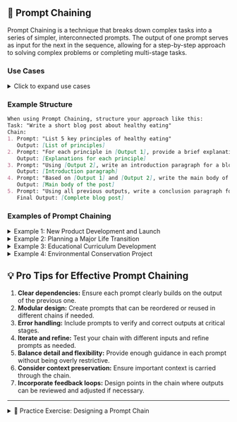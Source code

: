 ## 🔗 Prompt Chaining

Prompt Chaining is a technique that breaks down complex tasks into a series of simpler, interconnected prompts. The output of one prompt serves as input for the next in the sequence, allowing for a step-by-step approach to solving complex problems or completing multi-stage tasks.

### Use Cases

<details>
<summary>Click to expand use cases</summary>

1. **Multi-step data analysis:** Allows for sequential processing of data through various stages
2. **Complex content creation:** Enables the creation of intricate content by building upon previous outputs
3. **Sequential decision-making processes:** Facilitates step-by-step decision-making in complex scenarios

</details>

### Example Structure

```markdown
When using Prompt Chaining, structure your approach like this:
Task: "Write a short blog post about healthy eating"
Chain:
1. Prompt: "List 5 key principles of healthy eating"
   Output: [List of principles]
2. Prompt: "For each principle in [Output 1], provide a brief explanation"
   Output: [Explanations for each principle]
3. Prompt: "Using [Output 2], write an introduction paragraph for a blog post on healthy eating"
   Output: [Introduction paragraph]
4. Prompt: "Based on [Output 1] and [Output 2], write the main body of the blog post"
   Output: [Main body of the post]
5. Prompt: "Using all previous outputs, write a conclusion paragraph for the blog post"
   Final Output: [Complete blog post]
```

### Examples of Prompt Chaining

<details>
<summary>Example 1: New Product Development and Launch</summary>

```markdown
Implement Prompt Chaining to develop and launch a new product:

1. Conduct market research:
   - Analyze current market trends and consumer needs
   - Identify potential competitors and their offerings
   - Determine target demographic and their preferences

2. Generate product concepts:
   - Based on market research, brainstorm innovative product ideas
   - Evaluate each concept's feasibility and market potential
   - Select the most promising concept for development

3. Design and prototype:
   - Create detailed product specifications
   - Develop initial prototypes and conduct user testing
   - Refine the design based on user feedback

4. Develop marketing strategy:
   - Create a unique value proposition
   - Identify key marketing channels and messaging
   - Develop a launch timeline and budget

5. Plan production and distribution:
   - Identify potential suppliers and manufacturing partners
   - Develop a production schedule and quality control measures
   - Create a distribution strategy and logistics plan

6. Launch and monitor:
   - Execute the marketing plan and product launch
   - Monitor initial sales and customer feedback
   - Adjust strategies based on early performance data
```

</details>

<details>
<summary>Example 2: Planning a Major Life Transition</summary>

```markdown
Apply Prompt Chaining to plan and execute a major life transition, such as moving to a new city:

1. Research potential cities:
   - Analyze job markets, cost of living, and quality of life factors
   - Compare climate, culture, and amenities of different cities
   - Create a shortlist of top contenders

2. Plan the move:
   - Develop a timeline for the transition
   - Create a budget for moving expenses and initial setup costs
   - Research housing options and neighborhoods in the chosen city

3. Secure employment or education:
   - Update resume and online professional profiles
   - Apply for jobs or educational programs in the new city
   - Prepare for interviews or admission processes

4. Manage logistics:
   - Organize packing and decluttering of current home
   - Arrange for transportation of belongings
   - Set up utilities and services in the new location

5. Establish a new life:
   - Develop a plan for making social connections in the new city
   - Research local activities, clubs, or volunteer opportunities
   - Create a schedule for exploring and familiarizing with the new environment

6. Reflect and adjust:
   - After the move, evaluate the transition process
   - Identify areas for improvement or unexpected challenges
   - Develop strategies for long-term success in the new location
```

</details>

<details>
<summary>Example 3: Educational Curriculum Development</summary>

```markdown
Use Prompt Chaining to develop a comprehensive educational curriculum:

1. Define learning objectives:
   - Identify key skills and knowledge areas for the subject
   - Align objectives with educational standards and industry needs
   - Establish assessment criteria for each objective

2. Design course structure:
   - Develop a logical sequence of topics and subtopics
   - Allocate time for each module based on complexity and importance
   - Incorporate diverse learning activities and teaching methods

3. Create lesson plans:
   - Develop detailed plans for each lesson, including activities and resources
   - Incorporate formative assessments to gauge student understanding
   - Design differentiated instruction strategies for various learning styles

4. Develop assessment tools:
   - Create a variety of assessment types (quizzes, projects, exams)
   - Align assessments with learning objectives and course content
   - Develop rubrics for evaluating student performance

5. Curate and create learning resources:
   - Identify existing textbooks, articles, and multimedia resources
   - Develop custom materials to fill gaps in available resources
   - Create a resource guide for students and instructors

6. Implement and evaluate:
   - Pilot the curriculum with a test group
   - Gather feedback from students and instructors
   - Analyze assessment results and make necessary adjustments
```

</details>

<details>
<summary>Example 4: Environmental Conservation Project</summary>

```markdown
Apply Prompt Chaining to plan and execute an environmental conservation project:

1. Identify the conservation need:
   - Research local ecosystems and environmental challenges
   - Consult with experts and local communities
   - Prioritize issues based on urgency and potential impact

2. Develop project goals and objectives:
   - Set specific, measurable, achievable, relevant, and time-bound (SMART) goals
   - Define key performance indicators (KPIs) for the project
   - Establish a timeline for achieving objectives

3. Design conservation strategies:
   - Research best practices and successful case studies
   - Develop tailored strategies for the specific ecosystem and challenges
   - Create contingency plans for potential obstacles

4. Secure resources and partnerships:
   - Identify necessary financial, human, and material resources
   - Develop grant proposals and funding requests
   - Establish partnerships with local organizations and stakeholders

5. Implement the project:
   - Train team members and volunteers
   - Execute conservation activities according to the plan
   - Monitor progress and adjust strategies as needed

6. Evaluate and report:
   - Assess the project's impact using established KPIs
   - Document lessons learned and best practices
   - Prepare reports for stakeholders and the public
```

</details>

## 💡 Pro Tips for Effective Prompt Chaining

1. **Clear dependencies:** Ensure each prompt clearly builds on the output of the previous one.
2. **Modular design:** Create prompts that can be reordered or reused in different chains if needed.
3. **Error handling:** Include prompts to verify and correct outputs at critical stages.
4. **Iterate and refine:** Test your chain with different inputs and refine prompts as needed.
5. **Balance detail and flexibility:** Provide enough guidance in each prompt without being overly restrictive.
6. **Consider context preservation:** Ensure important context is carried through the chain.
7. **Incorporate feedback loops:** Design points in the chain where outputs can be reviewed and adjusted if necessary.

---

<details>
<summary>📝 Practice Exercise: Designing a Prompt Chain</summary>

In this exercise, you'll design a prompt chain for a complex task or project. Follow these steps to create your prompt chain:

1. Choose a complex task or project that involves multiple steps or stages (e.g., writing a research paper, planning a marketing campaign, developing a software application).

2. Break down the task into 5-8 main stages or components.

3. For each stage:
   a. Write a clear prompt that describes the input needed and the expected output.
   b. Explain how this prompt uses information from previous stages (if applicable).
   c. Identify potential challenges or areas where the output might need refinement.

4. Create a flowchart or diagram that visually represents your prompt chain, showing how information flows from one stage to the next.

5. Develop a strategy for handling potential errors or unexpected outputs at each stage of the chain.

6. Identify at least two points in your chain where human review or intervention might be beneficial, and explain why.

7. Describe how you would test and iterate on your prompt chain to improve its effectiveness.

8. Share your prompt chain design, including the task breakdown, individual prompts, flowchart, error handling strategy, review points, and iteration plan in the comments below.

This exercise will help you apply the Prompt Chaining technique to design an effective approach for tackling complex tasks, considering the flow of information, potential challenges, and opportunities for refinement throughout the process.
</details>
